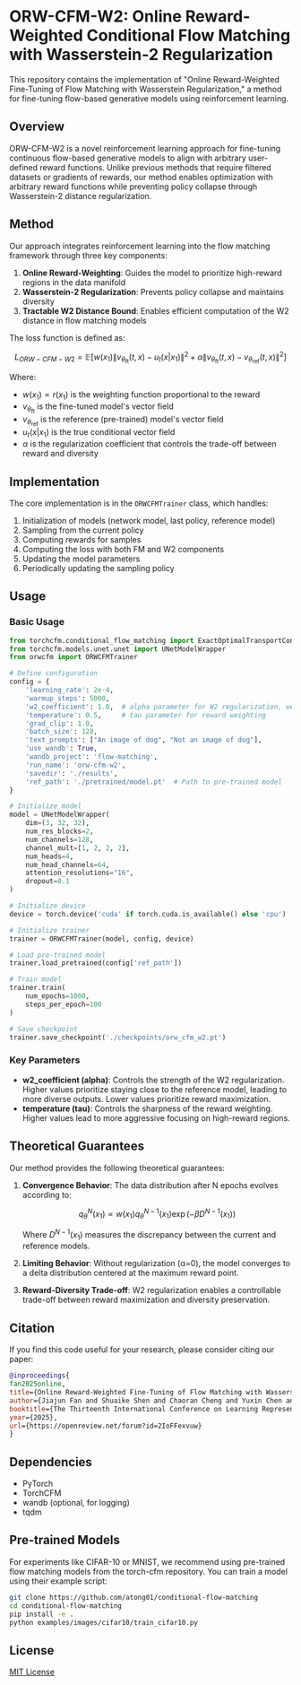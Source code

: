 # ORW-CFM-W2: Online Reward-Weighted Conditional Flow Matching with Wasserstein-2 Regularization

This repository contains the implementation of "Online Reward-Weighted Fine-Tuning of Flow Matching with Wasserstein Regularization," a method for fine-tuning flow-based generative models using reinforcement learning.

## Overview

ORW-CFM-W2 is a novel reinforcement learning approach for fine-tuning continuous flow-based generative models to align with arbitrary user-defined reward functions. Unlike previous methods that require filtered datasets or gradients of rewards, our method enables optimization with arbitrary reward functions while preventing policy collapse through Wasserstein-2 distance regularization.

## Method

Our approach integrates reinforcement learning into the flow matching framework through three key components:

1. **Online Reward-Weighting**: Guides the model to prioritize high-reward regions in the data manifold
2. **Wasserstein-2 Regularization**: Prevents policy collapse and maintains diversity
3. **Tractable W2 Distance Bound**: Enables efficient computation of the W2 distance in flow matching models

The loss function is defined as:

$$ L_{ORW-CFM-W2} = \mathbb{E}[ w(x_1) \|v_{\theta_{\text{ft}}}(t, x) - u_t(x|x_1)\|^2 + \alpha \|v_{\theta_{\text{ft}}}(t, x) - v_{\theta_{\text{ref}}}(t, x)\|^2] $$


Where:
- $w(x_1) \propto r(x_1)$ is the weighting function proportional to the reward
- $v_{\theta_{\text{ft}}}$ is the fine-tuned model's vector field
- $v_{\theta_{\text{ref}}}$ is the reference (pre-trained) model's vector field
- $u_t(x|x_1)$ is the true conditional vector field
- $\alpha$ is the regularization coefficient that controls the trade-off between reward and diversity

## Implementation

The core implementation is in the `ORWCFMTrainer` class, which handles:

1. Initialization of models (network model, last policy, reference model)
2. Sampling from the current policy
3. Computing rewards for samples
4. Computing the loss with both FM and W2 components
5. Updating the model parameters
6. Periodically updating the sampling policy

## Usage

### Basic Usage

```python
from torchcfm.conditional_flow_matching import ExactOptimalTransportConditionalFlowMatcher
from torchcfm.models.unet.unet import UNetModelWrapper
from orwcfm import ORWCFMTrainer

# Define configuration
config = {
    'learning_rate': 2e-4,
    'warmup_steps': 5000,
    'w2_coefficient': 1.0,  # alpha parameter for W2 regularization, we encourage you to use at least alpha>=1.0
    'temperature': 0.5,     # tau parameter for reward weighting
    'grad_clip': 1.0,
    'batch_size': 128,
    'text_prompts': ["An image of dog", "Not an image of dog"],
    'use_wandb': True,
    'wandb_project': 'flow-matching',
    'run_name': 'orw-cfm-w2',
    'savedir': './results',
    'ref_path': './pretrained/model.pt'  # Path to pre-trained model
}

# Initialize model
model = UNetModelWrapper(
    dim=(3, 32, 32),
    num_res_blocks=2,
    num_channels=128,
    channel_mult=[1, 2, 2, 2],
    num_heads=4,
    num_head_channels=64,
    attention_resolutions="16",
    dropout=0.1
)

# Initialize device
device = torch.device('cuda' if torch.cuda.is_available() else 'cpu')

# Initialize trainer
trainer = ORWCFMTrainer(model, config, device)

# Load pre-trained model
trainer.load_pretrained(config['ref_path'])

# Train model
trainer.train(
    num_epochs=1000,
    steps_per_epoch=100
)

# Save checkpoint
trainer.save_checkpoint('./checkpoints/orw_cfm_w2.pt')
```

### Key Parameters

- **w2_coefficient (alpha)**: Controls the strength of the W2 regularization. Higher values prioritize staying close to the reference model, leading to more diverse outputs. Lower values prioritize reward maximization.
- **temperature (tau)**: Controls the sharpness of the reward weighting. Higher values lead to more aggressive focusing on high-reward regions.

## Theoretical Guarantees

Our method provides the following theoretical guarantees:

1. **Convergence Behavior**: The data distribution after N epochs evolves according to:
   
   $$q^N_{\theta}(x_1) \propto w(x_1) q^{N-1}_{\theta}(x_1) \exp(-\beta D^{N-1}(x_1))$$

   Where $D^{N-1}(x_1)$ measures the discrepancy between the current and reference models.

2. **Limiting Behavior**: Without regularization (α=0), the model converges to a delta distribution centered at the maximum reward point.

3. **Reward-Diversity Trade-off**: W2 regularization enables a controllable trade-off between reward maximization and diversity preservation.

## Citation

If you find this code useful for your research, please consider citing our paper:

```bibtex
@inproceedings{
fan2025online,
title={Online Reward-Weighted Fine-Tuning of Flow Matching with Wasserstein Regularization},
author={Jiajun Fan and Shuaike Shen and Chaoran Cheng and Yuxin Chen and Chumeng Liang and Ge Liu},
booktitle={The Thirteenth International Conference on Learning Representations},
year={2025},
url={https://openreview.net/forum?id=2IoFFexvuw}
}
```

## Dependencies

- PyTorch
- TorchCFM
- wandb (optional, for logging)
- tqdm

## Pre-trained Models

For experiments like CIFAR-10 or MNIST, we recommend using pre-trained flow matching models from the torch-cfm repository. You can train a model using their example script:

```bash
git clone https://github.com/atong01/conditional-flow-matching
cd conditional-flow-matching
pip install -e .
python examples/images/cifar10/train_cifar10.py
```

## License

[MIT License](https://mit-license.org/)



